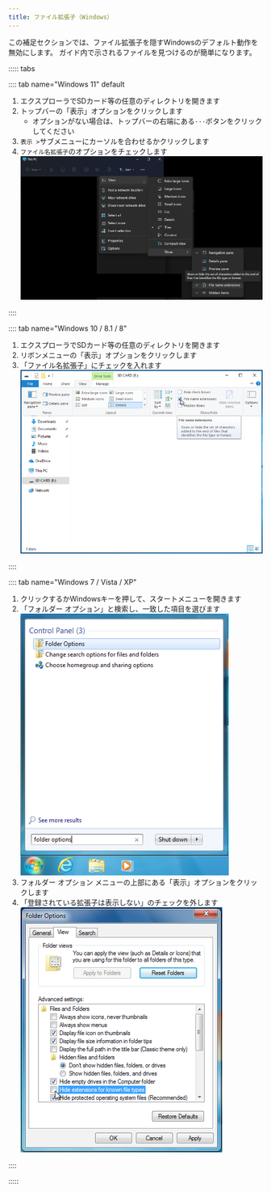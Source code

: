 ```yaml
---
title: ファイル拡張子（Windows）
---
```


この補足セクションでは、ファイル拡張子を隠すWindowsのデフォルト動作を無効にします。 ガイド内で示されるファイルを見つけるのが簡単になります。

::::: tabs

:::: tab name="Windows 11" default

1. エクスプローラでSDカード等の任意のディレクトリを開きます
1. トップバーの「表示」オプションをクリックします
   - オプションがない場合は、トップバーの右端にある`···`ボタンをクリックしてください
3. `表示 >`サブメニューにカーソルを合わせるかクリックします
4. `ファイル名拡張子`のオプションをチェックします ![Windows 11で「ファイル名拡張子」のオプションにカーソルを合わせた図](/assets/images/windows-11-file-extensions.png)

::::

:::: tab name="Windows 10 / 8.1 / 8"

1. エクスプローラでSDカード等の任意のディレクトリを開きます
1. リボンメニューの「表示」オプションをクリックします
1. 「ファイル名拡張子」にチェックを入れます ![Windows 10で「ファイル名拡張子」のチェックボックスにカーソルを合わせた図](/assets/images/windows-10-file-extensions.png)

::::

:::: tab name="Windows 7 / Vista / XP"

1. クリックするかWindowsキーを押して、スタートメニューを開きます
1. 「フォルダー オプション」と検索し、一致した項目を選びます ![Windows 7のスタートメニューで「フォルダー オプション」を検索する図](/assets/images/windows-7-folder-options-start-menu.png)
1. フォルダー オプション メニューの上部にある「表示」オプションをクリックします
1. 「登録されている拡張子は表示しない」のチェックを外します ![Windows 7のフォルダー オプションで「登録されている拡張子は表示しない」をオフにする図](/assets/images/windows-7-folder-options.png)

::::

:::::
